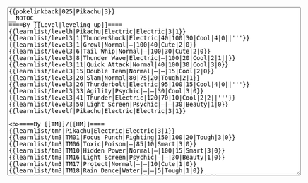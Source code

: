 </p><textarea readonly="" accesskey="," id="wpTextbox1" cols="80" rows="25" style="" class="mw-editfont-monospace" lang="en" dir="ltr" name="wpTextbox1">{{pokelinkback|025|Pikachu|3}}
__NOTOC__
====By [[Level|leveling up]]====
{{learnlist/levelh|Pikachu|Electric|Electric|3|1}}
{{learnlist/level3|1|ThunderShock|Electric|40|100|30|Cool|4|0||'''}}
{{learnlist/level3|1|Growl|Normal|—|100|40|Cute|2|0}}
{{learnlist/level3|6|Tail Whip|Normal|—|100|30|Cute|2|0}}
{{learnlist/level3|8|Thunder Wave|Electric|—|100|20|Cool|2|1||}}
{{learnlist/level3|11|Quick Attack|Normal|40|100|30|Cool|3|0}}
{{learnlist/level3|15|Double Team|Normal|—|—|15|Cool|2|0}}
{{learnlist/level3|20|Slam|Normal|80|75|20|Tough|2|1}}
{{learnlist/level3|26|Thunderbolt|Electric|95|100|15|Cool|4|0||'''}}
{{learnlist/level3|33|Agility|Psychic|—|—|30|Cool|3|0}}
{{learnlist/level3|41|Thunder|Electric|120|70|10|Cool|2|2||'''}}
{{learnlist/level3|50|Light Screen|Psychic|—|—|30|Beauty|1|0}}
{{learnlist/levelf|Pikachu|Electric|Electric|3|1}}

====By [[TM]]/[[HM]]====
{{learnlist/tmh|Pikachu|Electric|Electric|3|1}}
{{learnlist/tm3|TM01|Focus Punch|Fighting|150|100|20|Tough|3|0}}
{{learnlist/tm3|TM06|Toxic|Poison|—|85|10|Smart|3|0}}
{{learnlist/tm3|TM10|Hidden Power|Normal|—|100|15|Smart|3|0}}
{{learnlist/tm3|TM16|Light Screen|Psychic|—|—|30|Beauty|1|0}}
{{learnlist/tm3|TM17|Protect|Normal|—|—|10|Cute|1|0}}
{{learnlist/tm3|TM18|Rain Dance|Water|—|—|5|Tough|1|0}}
{{learnlist/tm3|TM21|Frustration|Normal|—|100|20|Cute|1|0}}
{{learnlist/tm3|TM23|Iron Tail|Steel|100|75|15|Cool|1|4}}
{{learnlist/tm3|TM24|Thunderbolt|Electric|95|100|15|Cool|4|0||'''}}
{{learnlist/tm3|TM25|Thunder|Electric|120|70|10|Cool|2|2||'''}}
{{learnlist/tm3|TM27|Return|Normal|—|100|20|Cute|1|0}}
{{learnlist/tm3|TM28|Dig|Ground|60|100|10|Smart|1|0}}
{{learnlist/tm3|TM31|Brick Break|Fighting|75|100|15|Cool|1|4}}
{{learnlist/tm3|TM32|Double Team|Normal|—|—|15|Cool|2|0}}
{{learnlist/tm3|TM34|Shock Wave|Electric|60|—|20|Cool|2|0||'''}}
{{learnlist/tm3|TM42|Facade|Normal|70|100|20|Cute|2|0}}
{{learnlist/tm3|TM43|Secret Power|Normal|70|100|20|Smart|1|0}}
{{learnlist/tm3|TM44|Rest|Psychic|—|—|10|Cute|2|0}}
{{learnlist/tm3|TM45|Attract|Normal|—|100|15|Cute|2|0}}
{{learnlist/tm3|HM04|Strength|Normal|80|100|15|Tough|2|1}}
{{learnlist/tm3|HM05|Flash|Normal|—|70|20|Beauty|3|0}}
{{learnlist/tm3|HM06|Rock Smash|Fighting|20|100|15|Tough|1|0}}
{{learnlist/tmf|Pikachu|Electric|Electric|3|1}}

====By {{pkmn|breeding}}====
{{learnlist/breedh|Pikachu|Electric|Electric|3|1}}
{{learnlist/breed3|{{MSP/3|273|Seedot}}|Bide|Normal|—|100|10|Tough|1|0}}
{{learnlist/breed3|{{MSP/3|309|Electrike}}{{MSP/3|310|Manectric}}{{MSP/3|311|Plusle}}{{MSP/3|312|Minun}}|Charge|Electric|—|—|20|Smart|2|0}}
{{learnlist/breed3|{{MSP/3|035|Clefairy}}{{MSP/3|036|Clefable}}{{MSP/3|039|Jigglypuff}}{{MSP/3|040|Wigglytuff}}{{MSP/3|300|Skitty}}{{MSP/3|301|Delcatty}}|DoubleSlap|Normal|15|85|10|Tough|2|1}}
{{learnlist/breed3|{{MSP/3|035|Clefairy}}{{MSP/3|036|Clefable}}{{MSP/3|176|Togetic}}{{MSP/3|287|Slakoth}}{{MSP/3|288|Vigoroth}}{{MSP/3|289|Slaking}}&lt;br>{{MSP/3|311|Plusle}}{{MSP/3|312|Minun}}{{MSP/3|363|Spheal}}{{MSP/3|364|Sealeo}}{{MSP/3|365|Walrein}}|Encore|Normal|—|100|5|Cute|2|0}}
{{learnlist/breed3|{{MSP/3|225|Delibird}}|Present|Normal|—|90|15|Cute|3|0}}
{{learnlist/breed3|{{MSP/3|288|Vigoroth}}|Reversal|Fighting|—|100|15|Cool|2|0}}
{{learnlist/breed3|{{bag3|Light Ball}}{{tt|*|In Emerald, if either parent holds a Light Ball, Pichu will know Volt Tackle. Volt Tackle cannot be inherited as an Egg move.}}|Volt Tackle|Electric|120|100|15|Cool|6|0||'''|E}}
{{learnlist/breed3|{{MSP/3|176|Togetic}}|Wish|Normal|—|—|10|Cute|3|0}}
{{learnlist/breedf|Pikachu|Electric|Electric|3|1}}

====By [[Move Tutor|tutoring]]====
{{learnlist/tutorh|Pikachu|Electric|Electric|3|1}}
{{learnlist/tutor3|Body Slam|Normal|85|100|15|Tough|1|4|||yes|yes|yes}}
{{learnlist/tutor3|Counter|Fighting|—|100|20|Tough|2|0|||yes|yes|no}}
{{learnlist/tutor3|Defense Curl|Normal|—|—|40|Cute|2|0|||no|yes|no}}
{{learnlist/tutor3|Double-Edge|Normal|120|100|15|Tough|6|0|||yes|yes|yes}}
{{learnlist/tutor3|DynamicPunch|Fighting|100|50|5|Cool|2|1|||no|yes|no}}
{{learnlist/tutor3|Endure|Normal|—|—|10|Tough|2|0|||no|yes|no}}
{{learnlist/tutor3|Mega Kick|Normal|120|75|5|Cool|4|0|||yes|yes|no}}
{{learnlist/tutor3|Mega Punch|Normal|80|85|20|Tough|4|0|||yes|yes|no}}
{{learnlist/tutor3|Mimic|Normal|—|—|10|Cute|1|0|||yes|yes|yes}}
{{learnlist/tutor3|Mud-Slap|Ground|20|100|10|Cute|2|1|||no|yes|no}}
{{learnlist/tutor3|Rollout|Rock|30|90|20|Tough|3|0|||no|yes|no}}
{{learnlist/tutor3|Seismic Toss|Fighting|—|100|20|Tough|2|1|||yes|yes|yes}}
{{learnlist/tutor3|Sleep Talk|Normal|—|—|10|Cute|3|0|||no|yes|no}}
{{learnlist/tutor3|Snore|Normal|40|100|15|Cute|4|0|||no|yes|no}}
{{learnlist/tutor3|Substitute|Normal|—|—|10|Smart|2|0|||yes|yes|yes}}
{{learnlist/tutor3|Swagger|Normal|—|90|15|Cute|2|0|||no|yes|no}}
{{learnlist/tutor3|Swift|Normal|60|—|20|Cool|2|0|||no|yes|no}}
{{learnlist/tutor3|ThunderPunch|Electric|75|100|15|Cool|4|0||'''|no|yes|no}}
{{learnlist/tutor3|Thunder Wave|Electric|—|100|20|Cool|2|1|||yes|yes|yes}}
{{learnlist/tutorf|Pikachu|Electric|Electric|3|1}}

====By a prior [[evolution]]====
{{Learnlist/prevoh|Pikachu|Electric|Electric|3|2}}
{{Learnlist/prevo3|172|Pichu|||||Charm|Normal|—|100|20|Cute|2|1}}
{{Learnlist/prevo3|172|Pichu|||||Sweet Kiss|Normal|—|75|10|Cute|2|0}}
{{Learnlist/prevo3|172|Pichu|e||||Follow Me|Normal|—|—|20|Cute|3|0}}
{{Learnlist/prevo3|172|Pichu|e||||Teeter Dance|Normal|—|100|20|Cute|4|4}}
{{Learnlist/prevo3|172|Pichu|e||||Wish|Normal|—|—|10|Cute|3|0}}
{{Learnlist/prevo3|172|Pichu|e||||Surf|Water|95|100|15|Beauty|3|0|'''}}
{{Learnlist/prevof|Pikachu|Electric|Electric|3|1}}

====By {{pkmn2|event}}s====
{{learnlist/eventh|Pikachu|Electric|Electric|3|1}}
{{learnlist/event3|[[List of Japanese event Pokémon distributions in Generation III#Yokohama Pikachu|Yokohama Events]]|Surf|Water|95|100|15|Beauty|3|0}}
{{learnlist/event3|[[List of Japanese event Pokémon distributions in Generation III#All Nippon Airways Pikachu|ANA]], [[List of Japanese event Pokémon distributions in Generation III#Sapporo Pikachu|Sapporo]], and [[List of Japanese event Pokémon distributions in Generation III#GW Pikachu|GW Events]]|Fly|Flying|70|95|15|Smart|1|0}}
{{learnlist/eventf|Pikachu|Electric|Electric|3|1}}

[[it:Pikachu/Mosse apprese in terza generazione]]
[[zh:皮卡丘/第三世代招式表]]
